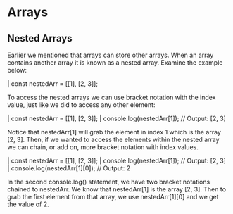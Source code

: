 # Arrays

## Nested Arrays
Earlier we mentioned that arrays can store other arrays. When an array contains another array it is known as a nested array. Examine the example below:

| const nestedArr = [[1], [2, 3]];

To access the nested arrays we can use bracket notation with the index value, just like we did to access any other element:

| const nestedArr = [[1], [2, 3]];
| console.log(nestedArr[1]); // Output: [2, 3]

Notice that nestedArr[1] will grab the element in index 1 which is the array [2, 3]. Then, if we wanted to access the elements within the nested array we can chain, or add on, more bracket notation with index values.

| const nestedArr = [[1], [2, 3]];
| console.log(nestedArr[1]); // Output: [2, 3]
| console.log(nestedArr[1][0]); // Output: 2

In the second console.log() statement, we have two bracket notations chained to nestedArr. We know that nestedArr[1] is the array [2, 3]. Then to grab the first element from that array, we use nestedArr[1][0] and we get the value of 2.